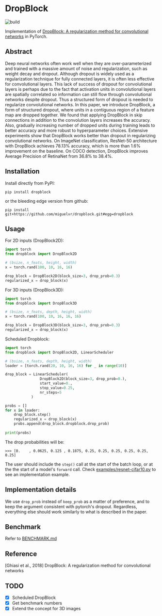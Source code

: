 # DropBlock

![build](https://travis-ci.org/miguelvr/dropblock.png?branch=master)


Implementation of [DropBlock: A regularization method for convolutional networks](https://arxiv.org/pdf/1810.12890.pdf) 
in PyTorch.

## Abstract

Deep neural networks often work well when they are over-parameterized 
and trained with a massive amount of noise and regularization, such as 
weight decay and dropout. Although dropout is widely used as a regularization 
technique for fully connected layers, it is often less effective for convolutional layers. 
This lack of success of dropout for convolutional layers is perhaps due to the fact 
that activation units in convolutional layers are spatially correlated so 
information can still flow through convolutional networks despite dropout. 
Thus a structured form of dropout is needed to regularize convolutional networks. 
In this paper, we introduce DropBlock, a form of structured dropout, where units in a 
contiguous region of a feature map are dropped together. 
We found that applying DropBlock in skip connections in addition to the 
convolution layers increases the accuracy. Also, gradually increasing number 
of dropped units during training leads to better accuracy and more robust to hyperparameter choices. 
Extensive experiments show that DropBlock works better than dropout in regularizing 
convolutional networks. On ImageNet classification, ResNet-50 architecture with 
DropBlock achieves 78.13% accuracy, which is more than 1.6% improvement on the baseline. 
On COCO detection, DropBlock improves Average Precision of RetinaNet from 36.8% to 38.4%.


## Installation

Install directly from PyPI:

    pip install dropblock
    
or the bleeding edge version from github:

    pip install git+https://github.com/miguelvr/dropblock.git#egg=dropblock

## Usage


For 2D inputs (DropBlock2D):

```python
import torch
from dropblock import DropBlock2D

# (bsize, n_feats, height, width)
x = torch.rand(100, 10, 16, 16)

drop_block = DropBlock2D(block_size=3, drop_prob=0.3)
regularized_x = drop_block(x)
```

For 3D inputs (DropBlock3D):

```python
import torch
from dropblock import DropBlock3D

# (bsize, n_feats, depth, height, width)
x = torch.rand(100, 10, 16, 16, 16)

drop_block = DropBlock3D(block_size=3, drop_prob=0.3)
regularized_x = drop_block(x)
```

Scheduled Dropblock:

```python
import torch
from dropblock import DropBlock2D, LinearScheduler

# (bsize, n_feats, depth, height, width)
loader = [torch.rand(20, 10, 16, 16) for _ in range(10)]

drop_block = LinearScheduler(
                DropBlock2D(block_size=3, drop_prob=0.),
                start_value=0.,
                stop_value=0.25,
                nr_steps=5
            )

probs = []
for x in loader:
    drop_block.step()
    regularized_x = drop_block(x)
    probs.append(drop_block.dropblock.drop_prob)
    
print(probs)
```

The drop probabilities will be:
```
>>> [0.    , 0.0625, 0.125 , 0.1875, 0.25, 0.25, 0.25, 0.25, 0.25, 0.25]
```

The user should include the `step()` call at the start of the batch loop, 
or at the the start of a model's `forward` call. Check [examples/resnet-cifar10.py](examples/resnet-cifar10.py) to
see an implementation example.

## Implementation details

We use `drop_prob` instead of `keep_prob` as a matter of preference, 
and to keep the argument consistent with pytorch's dropout. 
Regardless, everything else should work similarly to what is described in the paper.

## Benchmark

Refer to [BENCHMARK.md](BENCHMARK.md)

## Reference
[Ghiasi et al., 2018] DropBlock: A regularization method for convolutional networks

## TODO
- [x] Scheduled DropBlock
- [x] Get benchmark numbers
- [x] Extend the concept for 3D images
